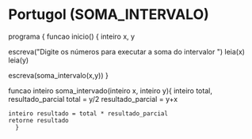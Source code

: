 # Portugol (SOMA_INTERVALO)
programa {
  funcao inicio() {
    inteiro x, y
    
escreva("Digite os números para executar a soma do intervalor ")
leia(x)
leia(y)

escreva(soma_intervalo(x,y))
  }

  funcao inteiro soma_intervado(inteiro x, inteiro y){
    inteiro total, resultado_parcial
    total = y/2
    resultado_parcial = y+x

    inteiro resultado = total * resultado_parcial
    retorne resultado
      }
